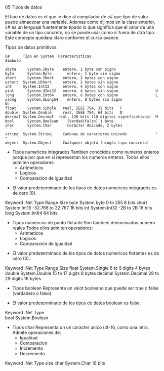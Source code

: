05 Tipos de datos

El tipo de datos es el que le dice al compilador de c# que tipo de valor puede almacenar una variable. Ademas como dijimos en la clase anterior, c# es un lenguaje fuertemente tipado lo que significa que el valor de una variable de un tipo concreto, no se puede usar como si fuera de otra tipo. Este concepto quedara claro conforme el curso avance.

Tipos de datos primitivos

    C#	    Tipo en System	Características	                           Símbolo

    sbyte	  System.Sbyte	  entero, 1 byte con signo
    byte	  System.Byte	    entero, 1 byte sin signo
    short	  System.Short	  entero, 2 bytes con signo
    ushort	System.UShort	  entero, 2 bytes sin signo
    int	    System.Int32	  entero, 4 bytes con signo
    uint	  System.UInt32	  entero, 4 bytes sin signo	                U
    long	  System.Int64	  entero, 8 bytes con signo	                L
    ulong	  System.ULong64	entero, 8 bytes sin signo	                UL
    float	  System.Single	  real, IEEE 754, 32 bits	F
    double	System.Double	  real, IEEE 754, 64 bits	D
    decimal	System.Decimal	real, 128 bits (28 dígitos significativos)	M
    bool	  System.Boolean	(Verdad/Falso) 1 byte
    char	  System.Char	    Carácter Unicode, 2 bytes	                ´ ´
    string	System.String	  Cadenas de caracteres Unicode	            " "
    object	System.Object	  Cualquier objeto (ningún tipo concreto)

* Tipos numericos integrados
Tambien conocidos como numeros enteros porque por que en si representan los numeros enteros. Todos ellos admiten operadores:
    * Aritmeticos
    * Logicos
    * Comparacion de igualdad

- El valor predeterminado de los tipos de datos numericos integrados es de cero (0).

Keyword     .Net Type          Range            Size
  byte     System.byte       0 to 255           8 bits
  short    System.Int16   -32.768 to 32.767     16 bits
  int      System.Int32      -2B to 2B          16 bits
  long     System.Int64                         64 bits

* Tipos numericos de punto flotante
Son tambien denominados numero reales
Todos ellos admiten operadores:
    * Aritmeticos
    * Logicos
    * Comparacion de igualdad

- El valor predeterminado de los tipos de datos numericos flotantes es de cero (0).

Keyword     .Net Type          Range            Size
  float     System.Single      6 to 9 digits    4 bytes
  double    System.Double      15 to 17 digits  8 bytes
  decimal   System.Decimal     28 to 29 digits  16 bytes

* Tipos boolean
Representa un valot booleano que puede ser true o false (verdadero o falso)

- El valor predeterminado de los tipos de datos boolean es false.

Keyword     .Net Type    
  bool     System.Boolean

* Tipos char
Representa un un caracter unico utf-16, como una letra.
Admite operaciones de:
    * Igualdad
    * Comparacion
    * Incremento
    * Decremento

Keyword     .Net Type    size
  char     System.Char   16 bits
